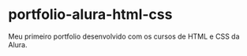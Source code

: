# portfolio-alura-html-css
Meu primeiro portfolio desenvolvido com os cursos de HTML e CSS da Alura.
